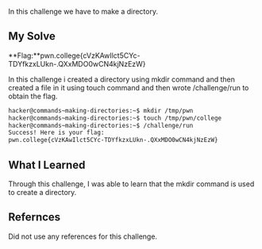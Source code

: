In this challenge we have to make a directory.
## My Solve

**Flag:**pwn.college{cVzKAwIlct5CYc-TDYfkzxLUkn-.QXxMDO0wCN4kjNzEzW}

In this challenge i created a directory using mkdir command and then created a file in it using touch command and then wrote /challenge/run to obtain the flag.
```bash
hacker@commands~making-directories:~$ mkdir /tmp/pwn
hacker@commands~making-directories:~$ touch /tmp/pwn/college
hacker@commands~making-directories:~$ /challenge/run
Success! Here is your flag:
pwn.college{cVzKAwIlct5CYc-TDYfkzxLUkn-.QXxMDO0wCN4kjNzEzW}
```

## What I Learned
Through this challenge, I was able to learn that the mkdir command is used to create a directory.
## Refernces
Did not use any references for this challenge.
